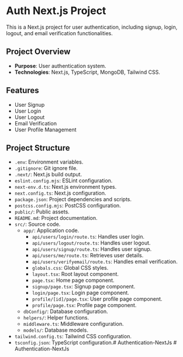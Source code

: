# Auth Next.js Project

This is a Next.js project for user authentication, including signup, login, logout, and email verification functionalities.

## Project Overview

- **Purpose**: User authentication system.
- **Technologies**: Next.js, TypeScript, MongoDB, Tailwind CSS.

## Features

- User Signup
- User Login
- User Logout
- Email Verification
- User Profile Management

## Project Structure

- `.env`: Environment variables.
- `.gitignore`: Git ignore file.
- `.next/`: Next.js build output.
- `eslint.config.mjs`: ESLint configuration.
- `next-env.d.ts`: Next.js environment types.
- `next.config.ts`: Next.js configuration.
- `package.json`: Project dependencies and scripts.
- `postcss.config.mjs`: PostCSS configuration.
- `public/`: Public assets.
- `README.md`: Project documentation.
- `src/`: Source code.
  - `app/`: Application code.
    - `api/users/login/route.ts`: Handles user login.
    - `api/users/logout/route.ts`: Handles user logout.
    - `api/users/signup/route.ts`: Handles user signup.
    - `api/users/me/route.ts`: Retrieves user details.
    - `api/users/verifyemail/route.ts`: Handles email verification.
    - `globals.css`: Global CSS styles.
    - `layout.tsx`: Root layout component.
    - `page.tsx`: Home page component.
    - `signup/page.tsx`: Signup page component.
    - `login/page.tsx`: Login page component.
    - `profile/[id]/page.tsx`: User profile page component.
    - `profile/page.tsx`: Profile page component.
  - `dbConfig/`: Database configuration.
  - `helpers/`: Helper functions.
  - `middleware.ts`: Middleware configuration.
  - `models/`: Database models.
- `tailwind.config.ts`: Tailwind CSS configuration.
- `tsconfig.json`: TypeScript configuration.#   A u t h e n t i c a t i o n - N e x t J s  
 #   A u t h e n t i c a t i o n - N e x t J s  
 